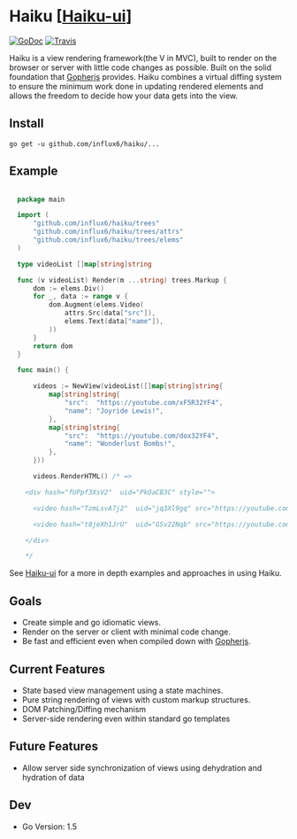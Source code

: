 # Haiku [[Haiku-ui](https://github.com/influx6/haiku-ui)]
[![GoDoc](http://img.shields.io/badge/go-documentation-blue.svg?style=flat-square)](http://godoc.org/github.com/influx6/haiku)
[![Travis](https://travis-ci.org/influx6/haiku.svg?branch=master)](https://travis-ci.org/influx6/haiku)

Haiku is a view rendering framework(the V in MVC), built to render on the browser
or server with little code changes as possible. Built on the solid foundation that [Gopherjs](https://github.com/gopherjs/gopherjs) provides.
Haiku combines a virtual diffing system to ensure the minimum work done in updating rendered elements and allows the freedom to decide how your data gets into the view.

## Install

    go get -u github.com/influx6/haiku/...


## Example

  ```go

    package main

    import (
    	"github.com/influx6/haiku/trees"
    	"github.com/influx6/haiku/trees/attrs"
    	"github.com/influx6/haiku/trees/elems"
    )

    type videoList []map[string]string

    func (v videoList) Render(m ...string) trees.Markup {
    	dom := elems.Div()
    	for _, data := range v {
    		dom.Augment(elems.Video(
    			attrs.Src(data["src"]),
    			elems.Text(data["name"]),
    		))
    	}
    	return dom
    }

    func main() {

    	videos := NewView(videoList([]map[string]string{
    		map[string]string{
    			"src":  "https://youtube.com/xF5R32YF4",
    			"name": "Joyride Lewis!",
    		},
    		map[string]string{
    			"src":  "https://youtube.com/dox32YF4",
    			"name": "Wonderlust Bombs!",
    		},
    	}))

    	videos.RenderHTML() /* =>

      <div hash="fUPpf3XsV2"  uid="PkOaCB3C" style="">

        <video hash="TzmLsvA7j2"  uid="jq3Xl9gq" src="https://youtube.com/xF5R32YF4" style="">Joyride Lewis!</video>

        <video hash="t8jeXh1JrU"  uid="GSv22Nqb" src="https://youtube.com/dox32YF4" style="">Wonderlust Bombs!</video>

      </div>  

      */

  ```

  See [Haiku-ui](https://github.com/influx6/haiku-ui) for a more in depth examples and approaches in using Haiku.


## Goals
  - Create simple and go idiomatic views.
  - Render on the server or client with minimal code change.
  - Be fast and efficient even when compiled down with [Gopherjs](https://github.com/gopherjs/gopherjs).

## Current Features
  - State based view management using a state machines.
  - Pure string rendering of views with custom markup structures.
  - DOM Patching/Diffing mechanism
  - Server-side rendering even within standard go templates

## Future Features
  - Allow server side synchronization of views using dehydration and hydration of data

## Dev
- Go Version: 1.5
